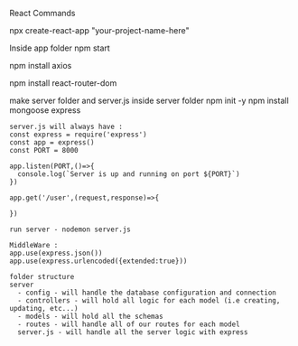 React Commands

npx create-react-app "your-project-name-here"

Inside app folder
  npm start

  npm install axios 

  npm install react-router-dom

  make server folder and server.js
  inside server folder 
    npm init -y
    npm install mongoose express

    server.js will always have : 
    const express = require('express')
    const app = express()
    const PORT = 8000

    app.listen(PORT,()=>{
      console.log(`Server is up and running on port ${PORT}`)
    })

    app.get('/user',(request,response)=>{

    })  

    run server - nodemon server.js

    MiddleWare : 
    app.use(express.json())
    app.use(express.urlencoded({extended:true}))

    folder structure 
    server
      - config - will handle the database configuration and connection
      - controllers - will hold all logic for each model (i.e creating, updating, etc...)
      - models - will hold all the schemas
      - routes - will handle all of our routes for each model
      server.js - will handle all the server logic with express
    
      